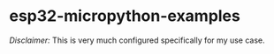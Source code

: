 # esp32-micropython-examples

*Disclaimer:* This is very much configured specifically for my use case.
